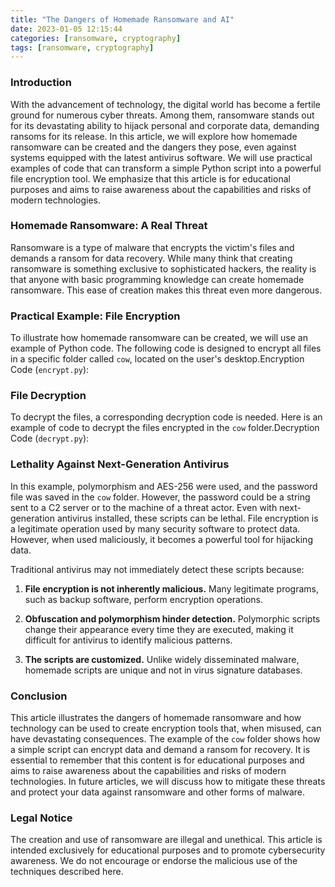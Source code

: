 ```yaml
---
title: "The Dangers of Homemade Ransomware and AI"
date: 2023-01-05 12:15:44
categories: [ransomware, cryptography]
tags: [ransomware, cryptography]
---
```


### Introduction 

With the advancement of technology, the digital world has become a fertile ground for numerous cyber threats. Among them, ransomware stands out for its devastating ability to hijack personal and corporate data, demanding ransoms for its release. In this article, we will explore how homemade ransomware can be created and the dangers they pose, even against systems equipped with the latest antivirus software. We will use practical examples of code that can transform a simple Python script into a powerful file encryption tool. We emphasize that this article is for educational purposes and aims to raise awareness about the capabilities and risks of modern technologies.

### Homemade Ransomware: A Real Threat 

Ransomware is a type of malware that encrypts the victim's files and demands a ransom for data recovery. While many think that creating ransomware is something exclusive to sophisticated hackers, the reality is that anyone with basic programming knowledge can create homemade ransomware. This ease of creation makes this threat even more dangerous.

### Practical Example: File Encryption 
To illustrate how homemade ransomware can be created, we will use an example of Python code. The following code is designed to encrypt all files in a specific folder called `cow`, located on the user's desktop.Encryption Code (`encrypt.py`):



### File Decryption 
To decrypt the files, a corresponding decryption code is needed. Here is an example of code to decrypt the files encrypted in the `cow` folder.Decryption Code (`decrypt.py`):



### Lethality Against Next-Generation Antivirus 
In this example, polymorphism and AES-256 were used, and the password file was saved in the `cow` folder. However, the password could be a string sent to a C2 server or to the machine of a threat actor.
Even with next-generation antivirus installed, these scripts can be lethal. File encryption is a legitimate operation used by many security software to protect data. However, when used maliciously, it becomes a powerful tool for hijacking data.

Traditional antivirus may not immediately detect these scripts because:
 
1. **File encryption is not inherently malicious.**  Many legitimate programs, such as backup software, perform encryption operations.
 
2. **Obfuscation and polymorphism hinder detection.**  Polymorphic scripts change their appearance every time they are executed, making it difficult for antivirus to identify malicious patterns.
 
3. **The scripts are customized.**  Unlike widely disseminated malware, homemade scripts are unique and not in virus signature databases.

### Conclusion 
This article illustrates the dangers of homemade ransomware and how technology can be used to create encryption tools that, when misused, can have devastating consequences. The example of the `cow` folder shows how a simple script can encrypt data and demand a ransom for recovery. It is essential to remember that this content is for educational purposes and aims to raise awareness about the capabilities and risks of modern technologies.
In future articles, we will discuss how to mitigate these threats and protect your data against ransomware and other forms of malware.

### Legal Notice 

The creation and use of ransomware are illegal and unethical. This article is intended exclusively for educational purposes and to promote cybersecurity awareness. We do not encourage or endorse the malicious use of the techniques described here.
